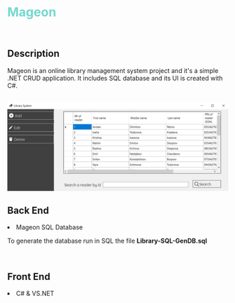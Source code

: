 <h1 style="color: #75d8ce;">Mageon</h1>
<br>

<h2>Description</h2>
<p>Mageon is an online library management system project and it's a simple .NET CRUD application. It includes SQL database and its UI is created with C#.</p>
<br>
<img src="https://github.com/Vondex/Mageon/blob/main/main.png"/>
<h2>Back End</h2>
<li>Mageon SQL Database</li>
<p>To generate the database run in SQL the file <b>Library-SQL-GenDB.sql</b> </p>

<br>

<h2>Front End</h2>
<li>C# & VS.NET </li>
